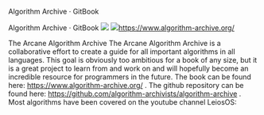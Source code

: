 Algorithm Archive · GitBook

Algorithm Archive · GitBook
![](:/9efd2188df87fd4b82bf7accdf0086fc)
![](../_resources/917e81728443691629f6515886840f4b.png)https://www.algorithm-archive.org/

The Arcane Algorithm Archive The Arcane Algorithm Archive is a collaborative effort to create a guide for all important algorithms in all languages. This goal is obviously too ambitious for a book of any size, but it is a great project to learn from and work on and will hopefully become an incredible resource for programmers in the future. The book can be found here: https://www.algorithm-archive.org/ . The github repository can be found here: https://github.com/algorithm-archivists/algorithm-archive . Most algorithms have been covered on the youtube channel LeiosOS: